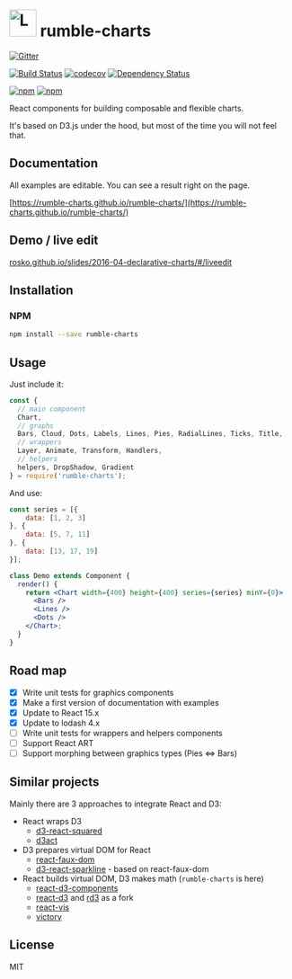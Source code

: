 # <img src="https://raw.githubusercontent.com/rumble-charts/rumble-charts/master/images/logo.png" alt="Logo" width="48" height="48" /> rumble-charts

[![Gitter](https://img.shields.io/gitter/room/nwjs/nw.js.svg)](https://gitter.im/rumble-charts/rumble-charts)

[![Build Status](https://travis-ci.org/rumble-charts/rumble-charts.svg)](https://travis-ci.org/rumble-charts/rumble-charts)
[![codecov](https://codecov.io/gh/rumble-charts/rumble-charts/branch/master/graph/badge.svg)](https://codecov.io/gh/rumble-charts/rumble-charts)
[![Dependency Status](https://david-dm.org/rumble-charts/rumble-charts.svg)](https://david-dm.org/rumble-charts/rumble-charts) 

[![npm](https://img.shields.io/npm/v/rumble-charts.svg)](https://www.npmjs.com/package/rumble-charts)
[![npm](https://img.shields.io/npm/dm/rumble-charts.svg)](https://www.npmjs.com/package/rumble-charts)

React components for building composable and flexible charts. 

It's based on D3.js under the hood, but most of the time you will not feel that.

## Documentation

All examples are editable. You can see a result right on the page.

[https://rumble-charts.github.io/rumble-charts/](https://rumble-charts.github.io/rumble-charts/)

## Demo / live edit

[rosko.github.io/slides/2016-04-declarative-charts/#/liveedit](https://rosko.github.io/slides/2016-04-declarative-charts/#/liveedit)

## Installation

### NPM

```bash
npm install --save rumble-charts
```

## Usage

Just include it:

```javascript
const {
  // main component
  Chart, 
  // graphs
  Bars, Cloud, Dots, Labels, Lines, Pies, RadialLines, Ticks, Title,
  // wrappers
  Layer, Animate, Transform, Handlers,
  // helpers
  helpers, DropShadow, Gradient
} = require('rumble-charts');
```

And use:

```jsx
const series = [{
    data: [1, 2, 3]
}, {
    data: [5, 7, 11]
}, {
    data: [13, 17, 19]
}];

class Demo extends Component {
  render() {
    return <Chart width={400} height={400} series={series} minY={0}>
      <Bars />
      <Lines />
      <Dots />
    </Chart>;
  }
}
```

## Road map

- [x] Write unit tests for graphics components
- [x] Make a first version of documentation with examples
- [x] Update to React 15.x
- [x] Update to lodash 4.x
- [ ] Write unit tests for wrappers and helpers components 
- [ ] Support React ART
- [ ] Support morphing between graphics types (Pies <=> Bars)

## Similar projects 

Mainly there are 3 approaches to integrate React and D3:  

 - React wraps D3
    - [d3-react-squared](https://github.com/bgrsquared/d3-react-squared)  
    - [d3act](https://github.com/AnSavvides/d3act)
 - D3 prepares virtual DOM for React
    - [react-faux-dom](https://github.com/Olical/react-faux-dom)
    - [d3-react-sparkline](https://github.com/QubitProducts/d3-react-sparkline/) - based on react-faux-dom
 - React builds virtual DOM, D3 makes math (`rumble-charts` is here) 
    - [react-d3-components](https://github.com/codesuki/react-d3-components)
    - [react-d3](https://github.com/esbullington/react-d3/) and [rd3](https://github.com/yang-wei/rd3) as a fork
    - [react-vis](https://github.com/uber/react-vis)
    - [victory](https://github.com/FormidableLabs/victory)

## License

MIT

